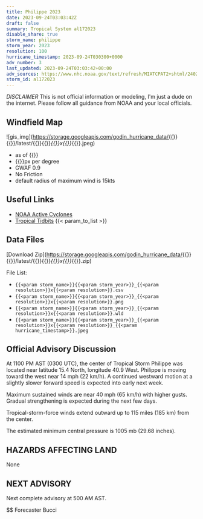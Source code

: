 ```yaml
---
title: Philippe 2023
date: 2023-09-24T03:03:42Z
draft: false
summary: Tropical System al172023
disable_share: true
storm_name: philippe
storm_year: 2023
resolution: 100
hurricane_timestamp: 2023-09-24T030300+0000
adv_number: 3
last_updated: 2023-09-24T03:03:42+00:00
adv_sources: https://www.nhc.noaa.gov/text/refresh/MIATCPAT2+shtml/240247.shtml;https://www.nhc.noaa.gov/refresh/graphics_at2+shtml/024918.shtml?cone
storm_id: al172023
---
```

*DISCLAIMER* This is not official information or modeling, I'm just a dude on the internet.  Please follow all guidance from NOAA and your local officials.

## Windfield Map
![gis_img](https://storage.googleapis.com/godin_hurricane_data/{{<param storm_name>}}{{<param storm_year>}}/latest/{{<param storm_name>}}{{<param storm_year>}}_{{<param resolution>}}x{{<param resolution>}}_{{<param hurricane_timestamp>}}.jpeg)

- as of {{<param last_updated>}}
- {{<param resolution>}}px per degree
- GWAF 0.9
- No Friction
- default radius of maximum wind is 15kts

## Useful Links
- [NOAA Active Cyclones](https://www.nhc.noaa.gov/)
- [Tropical Tidbits](https://www.tropicaltidbits.com/storminfo/)
{{< param_to_list >}}

## Data Files
[Download Zip](https://storage.googleapis.com/godin_hurricane_data/{{<param storm_name>}}{{<param storm_year>}}/latest/{{<param storm_name>}}{{<param storm_year>}}_{{<param resolution>}}x{{<param resolution>}}_{{<param hurricane_timestamp>}}.zip)

File List:
- `{{<param storm_name>}}{{<param storm_year>}}_{{<param resolution>}}x{{<param resolution>}}.csv`
- `{{<param storm_name>}}{{<param storm_year>}}_{{<param resolution>}}x{{<param resolution>}}.png`
- `{{<param storm_name>}}{{<param storm_year>}}_{{<param resolution>}}x{{<param resolution>}}.wld`
- `{{<param storm_name>}}{{<param storm_year>}}_{{<param resolution>}}x{{<param resolution>}}_{{<param hurricane_timestamp>}}.jpeg`


## Official Advisory Discussion
At 1100 PM AST (0300 UTC), the center of Tropical Storm Philippe was
located near latitude 15.4 North, longitude 40.9 West. Philippe is
moving toward the west near 14 mph (22 km/h). A continued westward
motion at a slightly slower forward speed is expected into early
next week.
 
Maximum sustained winds are near 40 mph (65 km/h) with higher gusts.
Gradual strengthening is expected during the next few days.
 
Tropical-storm-force winds extend outward up to 115 miles (185 km)
from the center.
 
The estimated minimum central pressure is 1005 mb (29.68 inches).
 
 
HAZARDS AFFECTING LAND
----------------------
None
 
 
NEXT ADVISORY
-------------
Next complete advisory at 500 AM AST.
 
$$
Forecaster Bucci
